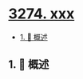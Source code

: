 # [3274. xxx](https://github.com/Tdahuyou/TNotes.leetcode/tree/main/notes/3274.%20xxx)

<!-- region:toc -->

- [1. 📝 概述](#1--概述)

<!-- endregion:toc -->

## 1. 📝 概述
